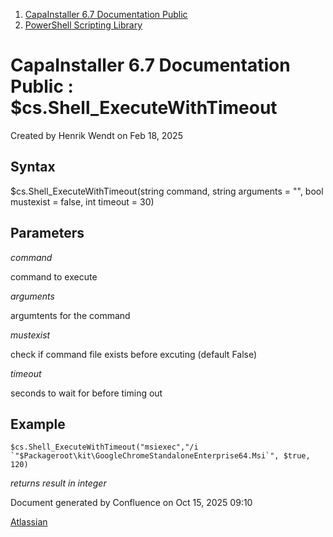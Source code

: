 <div id="page">

<div id="main" class="aui-page-panel">

<div id="main-header">

<div id="breadcrumb-section">

1.  [CapaInstaller 6.7 Documentation Public](index.html)
2.  [PowerShell Scripting Library](PowerShell-Scripting-Library_20342578761.html)

</div>

# <span id="title-text"> CapaInstaller 6.7 Documentation Public : \$cs.Shell_ExecuteWithTimeout </span>

</div>

<div id="content" class="view">

<div class="page-metadata">

Created by <span class="author"> Henrik Wendt</span> on Feb 18, 2025

</div>

<div id="main-content" class="wiki-content group">

## Syntax

\$cs.Shell_ExecuteWithTimeout(string command, string arguments = "", bool mustexist = false, int timeout = 30)

## Parameters

*command*

command to execute

*arguments*

argumtents for the command

*mustexist*

check if command file exists before excuting (default False)

*timeout*

seconds to wait for before timing out

## Example

<div class="code panel pdl" style="border-width: 1px;">

<div class="codeContent panelContent pdl">

``` syntaxhighlighter-pre
$cs.Shell_ExecuteWithTimeout("msiexec","/i `"$Packageroot\kit\GoogleChromeStandaloneEnterprise64.Msi`", $true, 120)
```

</div>

</div>

*returns result in integer*

</div>

</div>

</div>

<div id="footer" role="contentinfo">

<div class="section footer-body">

Document generated by Confluence on Oct 15, 2025 09:10

<div id="footer-logo">

[Atlassian](http://www.atlassian.com/)

</div>

</div>

</div>

</div>
